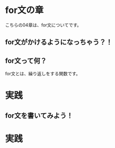 # for文の章
こちらの04章は、for文についてです。

## for文がかけるようになっちゃう？！
## for文って何？
for文とは、繰り返しをする関数です。

# 実践


## for文を書いてみよう！

# 実践